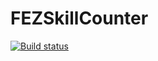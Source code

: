 # FEZSkillCounter
[![Build status](https://ci.appveyor.com/api/projects/status/r6y5bsct99t8g2q8/branch/master?svg=true)](https://ci.appveyor.com/project/saipan-fez/fez-skill-counter/branch/master)
